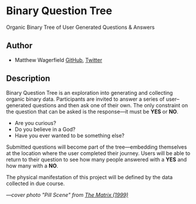 # Binary Question Tree

Organic Binary Tree of User Generated Questions & Answers

## Author

- Matthew Wagerfield [GitHub](https://github.com/wagerfield), [Twitter](https://twitter.com/mwagerfield)

## Description

Binary Question Tree is an exploration into generating and collecting organic binary data.
Participants are invited to answer a series of user–generated questions and then ask one of their own.
The only constraint on the question that can be asked is the response—it must be **YES** or **NO**.

* Are you curious?
* Do you believe in a God?
* Have you ever wanted to be something else?

Submitted questions will become part of the tree—embedding themselves at the location where the user completed their journey.
Users will be able to return to their question to see how many people answered with a **YES** and how many with a **NO**.

The physical manifestation of this project will be defined by the data collected in due course.

*—cover photo "Pill Scene" from [The Matrix (1999)](http://www.imdb.com/title/tt0133093/)*
